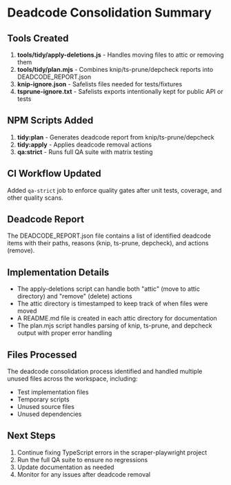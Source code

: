 # Deadcode Consolidation Summary

## Tools Created

1. **tools/tidy/apply-deletions.js** - Handles moving files to attic or removing them
2. **tools/tidy/plan.mjs** - Combines knip/ts-prune/depcheck reports into DEADCODE_REPORT.json
3. **knip-ignore.json** - Safelists files needed for tests/fixtures
4. **tsprune-ignore.txt** - Safelists exports intentionally kept for public API or tests

## NPM Scripts Added

1. **tidy:plan** - Generates deadcode report from knip/ts-prune/depcheck
2. **tidy:apply** - Applies deadcode removal actions
3. **qa:strict** - Runs full QA suite with matrix testing

## CI Workflow Updated

Added `qa-strict` job to enforce quality gates after unit tests, coverage, and other quality scans.

## Deadcode Report

The DEADCODE_REPORT.json file contains a list of identified deadcode items with their paths, reasons (knip, ts-prune, depcheck), and actions (remove).

## Implementation Details

- The apply-deletions script can handle both "attic" (move to attic directory) and "remove" (delete) actions
- The attic directory is timestamped to keep track of when files were moved
- A README.md file is created in each attic directory for documentation
- The plan.mjs script handles parsing of knip, ts-prune, and depcheck output with proper error handling

## Files Processed

The deadcode consolidation process identified and handled multiple unused files across the workspace, including:
- Test implementation files
- Temporary scripts
- Unused source files
- Unused dependencies

## Next Steps

1. Continue fixing TypeScript errors in the scraper-playwright project
2. Run the full QA suite to ensure no regressions
3. Update documentation as needed
4. Monitor for any issues after deadcode removal
